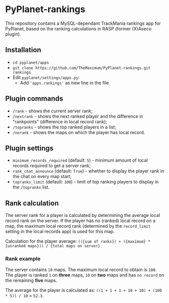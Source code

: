 # PyPlanet-rankings
This repository contains a MySQL-dependant TrackMania rankings app for PyPlanet, based on the ranking calculations in RASP (former (X)Aseco plugin).

## Installation
* ``cd pyplanet/apps``
* ``git clone https://github.com/TheMaximum/PyPlanet-rankings.git rankings``
* Edit ``pyplanet/settings/apps.py``:
  * Add ``'apps.rankings'`` as new line in the file

## Plugin commands
* `/rank` - shows the current server rank;
* `/nextrank` - shows the next ranked player and the difference in "rankpoints" (difference in local record rank);
* `/topranks` - shows the top ranked players in a list;
* `/norank` - shows the maps on which the player has local record.

## Plugin settings
* `minimum_records_required` (default: `5`) - minimum amount of local records required to get a server rank;
* `rank_chat_announce` (default: `True`) - whether to display the player rank in the chat on every map start;
* `topranks_limit` (default: `100`) - limit of top ranking players to display in the `/topranks` list.

## Rank calculation
The server rank for a player is calculated by determining the average local record rank on the server.
If the player has no (ranked) local record on a map, the maximum local record rank (determined by the `record_limit` setting in the local records app) is used for this map.

Calculation for the player average: ``(({sum of ranks}) + ({maximum} * {unranked maps})) / {total maps on server}``

### Rank example
The server contains `10` maps. The maximum local record to obtain is `100`.
The player is ranked `1` on **three** maps, `10` on **two** maps and has `no record` on the remaining **five** maps.

The average for the player is calculated as: ``((1 + 1 + 1 + 10 + 10) + (100 * 5)) / 10`` = `52.3`.
